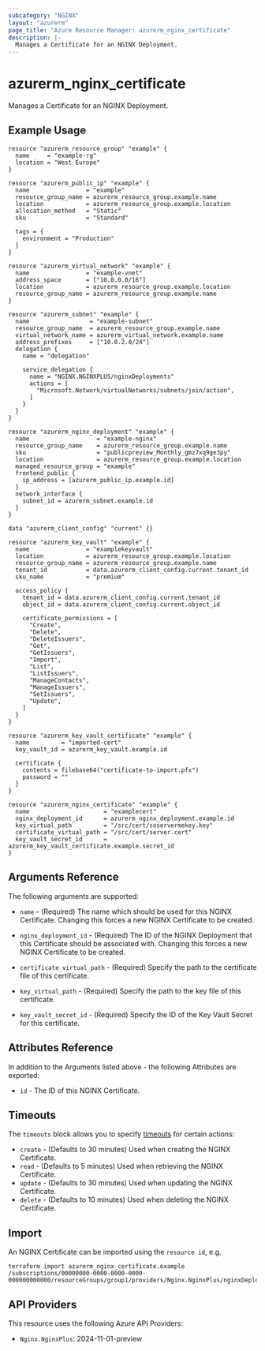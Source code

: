 ```yaml
---
subcategory: "NGINX"
layout: "azurerm"
page_title: "Azure Resource Manager: azurerm_nginx_certificate"
description: |-
  Manages a Certificate for an NGINX Deployment.
---
```


# azurerm_nginx_certificate

Manages a Certificate for an NGINX Deployment.

## Example Usage

```hcl
resource "azurerm_resource_group" "example" {
  name     = "example-rg"
  location = "West Europe"
}

resource "azurerm_public_ip" "example" {
  name                = "example"
  resource_group_name = azurerm_resource_group.example.name
  location            = azurerm_resource_group.example.location
  allocation_method   = "Static"
  sku                 = "Standard"

  tags = {
    environment = "Production"
  }
}

resource "azurerm_virtual_network" "example" {
  name                = "example-vnet"
  address_space       = ["10.0.0.0/16"]
  location            = azurerm_resource_group.example.location
  resource_group_name = azurerm_resource_group.example.name
}

resource "azurerm_subnet" "example" {
  name                 = "example-subnet"
  resource_group_name  = azurerm_resource_group.example.name
  virtual_network_name = azurerm_virtual_network.example.name
  address_prefixes     = ["10.0.2.0/24"]
  delegation {
    name = "delegation"

    service_delegation {
      name = "NGINX.NGINXPLUS/nginxDeployments"
      actions = [
        "Microsoft.Network/virtualNetworks/subnets/join/action",
      ]
    }
  }
}

resource "azurerm_nginx_deployment" "example" {
  name                   = "example-nginx"
  resource_group_name    = azurerm_resource_group.example.name
  sku                    = "publicpreview_Monthly_gmz7xq9ge3py"
  location               = azurerm_resource_group.example.location
  managed_resource_group = "example"
  frontend_public {
    ip_address = [azurerm_public_ip.example.id]
  }
  network_interface {
    subnet_id = azurerm_subnet.example.id
  }
}

data "azurerm_client_config" "current" {}

resource "azurerm_key_vault" "example" {
  name                = "examplekeyvault"
  location            = azurerm_resource_group.example.location
  resource_group_name = azurerm_resource_group.example.name
  tenant_id           = data.azurerm_client_config.current.tenant_id
  sku_name            = "premium"

  access_policy {
    tenant_id = data.azurerm_client_config.current.tenant_id
    object_id = data.azurerm_client_config.current.object_id

    certificate_permissions = [
      "Create",
      "Delete",
      "DeleteIssuers",
      "Get",
      "GetIssuers",
      "Import",
      "List",
      "ListIssuers",
      "ManageContacts",
      "ManageIssuers",
      "SetIssuers",
      "Update",
    ]
  }
}

resource "azurerm_key_vault_certificate" "example" {
  name         = "imported-cert"
  key_vault_id = azurerm_key_vault.example.id

  certificate {
    contents = filebase64("certificate-to-import.pfx")
    password = ""
  }
}

resource "azurerm_nginx_certificate" "example" {
  name                     = "examplecert"
  nginx_deployment_id      = azurerm_nginx_deployment.example.id
  key_virtual_path         = "/src/cert/soservermekey.key"
  certificate_virtual_path = "/src/cert/server.cert"
  key_vault_secret_id      = azurerm_key_vault_certificate.example.secret_id
}
```

## Arguments Reference

The following arguments are supported:

* `name` - (Required) The name which should be used for this NGINX Certificate. Changing this forces a new NGINX Certificate to be created.

* `nginx_deployment_id` - (Required) The ID of the NGINX Deployment that this Certificate should be associated with. Changing this forces a new NGINX Certificate to be created.

* `certificate_virtual_path` - (Required) Specify the path to the certificate file of this certificate.

* `key_virtual_path` - (Required) Specify the path to the key file of this certificate.

* `key_vault_secret_id` - (Required) Specify the ID of the Key Vault Secret for this certificate.

## Attributes Reference

In addition to the Arguments listed above - the following Attributes are exported:

* `id` - The ID of this NGINX Certificate.

## Timeouts

The `timeouts` block allows you to specify [timeouts](https://www.terraform.io/language/resources/syntax#operation-timeouts) for certain actions:

* `create` - (Defaults to 30 minutes) Used when creating the NGINX Certificate.
* `read` - (Defaults to 5 minutes) Used when retrieving the NGINX Certificate.
* `update` - (Defaults to 30 minutes) Used when updating the NGINX Certificate.
* `delete` - (Defaults to 10 minutes) Used when deleting the NGINX Certificate.

## Import

An NGINX Certificate can be imported using the `resource id`, e.g.

```shell
terraform import azurerm_nginx_certificate.example /subscriptions/00000000-0000-0000-0000-000000000000/resourceGroups/group1/providers/Nginx.NginxPlus/nginxDeployments/deploy1/certificates/cer1
```

## API Providers
<!-- This section is generated, changes will be overwritten -->
This resource uses the following Azure API Providers:

* `Nginx.NginxPlus`: 2024-11-01-preview
